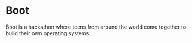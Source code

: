 # Boot
Boot is a hackathon where teens from around the world come together to build their own operating systems.
